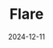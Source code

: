 ---  
layout: startup_page  
title: "Flare"  
id: "flare.io"  
permalink: "/flareflare.io12112024/"  
website: "https://flare.io/"  
funding_round: "Series B"  
funding_amount: "$30M"  
investors: "Base10 Partners, Inovia Capital, White Star Capital, Fonds de solidarité FTQ"  
about: "Flare is a global leader in Threat Exposure Management (TEM), helping organizations detect high-risk exposures found on the clear and dark web. It combines a comprehensive cybercrime database with an intuitive user experience, enabling customers to gain an information advantage and proactively address threats. The company leverages advanced data science and language models to provide actionable intelligence."  
markets: "Cybersecurity, Computer and Network Security"  
hq: "Montreal, Quebec, Canada"  
founded_year: "2017"  
linkedin: "https://www.linkedin.com/company/flare-io"  
twitter: "https://twitter.com/FlareSystems"  
instagram: ""  
facebook: "https://www.facebook.com/100057569284925"  
crunchbase: "https://www.crunchbase.com/organization/flare-tech"  
pitchbook: "https://pitchbook.com/profiles/company/338530-96"  

date_display: "11-Dec-2024"  
date: "2024-12-11"

# SEO Optimization  
meta_title: "Flare - Series B Funding ($30M)"  
meta_description: "Flare, Flare is a global leader in Threat Exposure Management (TEM), helping organizations detect high-risk exposures found on the clear and dark web. It com..."  
meta_keywords: "Flare, Cybersecurity, Computer and Network Security, Series B funding"  
canonical_url: "https://startup.projectstartups.com/flareflare.io12112024/"  
---